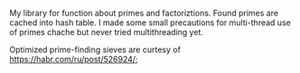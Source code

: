 My library for function about primes and factoriztions. Found primes are cached into hash table.
I made some small precautions for multi-thread use of primes chache but never tried multithreading yet.

Optimized prime-finding sieves are curtesy of https://habr.com/ru/post/526924/;
